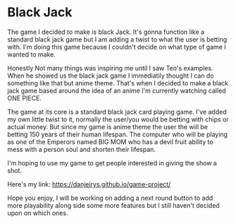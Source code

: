 # Black Jack 

The game I decided to make is black Jack.
It's gonna function like a standard black jack game but I am adding a twist to what the user is betting with.
I'm doing this game because I couldn't decide on what type of game I wanted to make.  

Honestly Not many things was inspiring me until I saw Teo's examples. When he showed us the black jack game I immediatily thought I can do something like that but anime theme. That's when I decided to make a black jack game based around the idea of an anime I'm currently watching called ONE PIECE. 

The game at its core is a standard black jack card playing game. I've added my own little twist to it, normally the user/you would be betting with chips or actual money. But since my game is anime theme the user the will be betting 150 years of their human lifespan. The computer who will be playing as one of the Emperors named BIG MOM who has a devil fruit ability to mess with a person soul and shorten their lifespan. 

I'm hoping to use my game to get people interested in giving the show a shot. 

Here's my link: 
https://danjeirys.github.io/game-project/

Hope you enjoy, I will be working on adding a next round button to add more playability along side some more features but I still haven't decided upon on which ones. 
